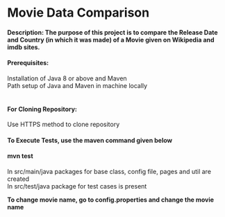 <h1>Movie Data Comparison</h1>
<h4>Description: The purpose of this project is to compare the Release Date and Country (in which it was made) of a Movie given on Wikipedia and imdb sites.</h4>
<h4>Prerequisites:</h4>
Installation of Java 8 or above and Maven <br>
Path setup of Java and Maven in machine locally <br> <br>
<h4>For Cloning Repository:</h4>
Use HTTPS method to clone repository

<h4>To Execute Tests, use the maven command given below</h4>
<h4>mvn test</h4>

In src/main/java packages for base class, config file, pages and util are created
<br>
In src/test/java package for test cases is present

<b>To change movie name, go to config.properties and change the movie name</b>